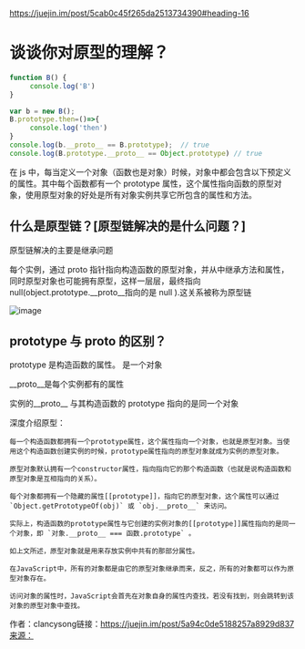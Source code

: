 https://juejin.im/post/5cab0c45f265da2513734390#heading-16

# 谈谈你对原型的理解？

```js
function B() {
     console.log('B')
}

var b = new B();
B.prototype.then=()=>{
     console.log('then')
}
console.log(b.__proto__ == B.prototype);  // true
console.log(B.prototype.__proto__ == Object.prototype) // true
```



在 js 中，每当定义一个对象（函数也是对象）时候，对象中都会包含以下预定义的属性。其中每个函数都有一个 prototype 属性，这个属性指向函数的原型对象，使用原型对象的好处是所有对象实例共享它所包含的属性和方法。

## 什么是原型链？[原型链解决的是什么问题？]

原型链解决的主要是继承问题

每个实例，通过 proto 指针指向构造函数的原型对象，并从中继承方法和属性，同时原型对象也可能拥有原型，这样一层层，最终指向 null(object.prototype.__proto__指向的是 null ).这关系被称为原型链

![image](https://user-gold-cdn.xitu.io/2019/4/8/169fc27e0cf46ee9?imageView2/0/w/1280/h/960/format/webp/ignore-error/1)

## prototype 与 **proto** 的区别？

prototype 是构造函数的属性。 是一个对象

__proto__是每个实例都有的属性

实例的__proto__ 与其构造函数的 prototype 指向的是同一个对象







深度介绍原型：

```
每一个构造函数都拥有一个prototype属性，这个属性指向一个对象，也就是原型对象。当使用这个构造函数创建实例的时候，prototype属性指向的原型对象就成为实例的原型对象。

原型对象默认拥有一个constructor属性，指向指向它的那个构造函数（也就是说构造函数和原型对象是互相指向的关系）。

每个对象都拥有一个隐藏的属性[[prototype]]，指向它的原型对象，这个属性可以通过 `Object.getPrototypeOf(obj)` 或 `obj.__proto__` 来访问。

实际上，构造函数的prototype属性与它创建的实例对象的[[prototype]]属性指向的是同一个对象，即 `对象.__proto__ === 函数.prototype` 。

如上文所述，原型对象就是用来存放实例中共有的那部分属性。

在JavaScript中，所有的对象都是由它的原型对象继承而来，反之，所有的对象都可以作为原型对象存在。

访问对象的属性时，JavaScript会首先在对象自身的属性内查找，若没有找到，则会跳转到该对象的原型对象中查找。
```


作者：clancysong链接：https://juejin.im/post/5a94c0de5188257a8929d837来源： 
